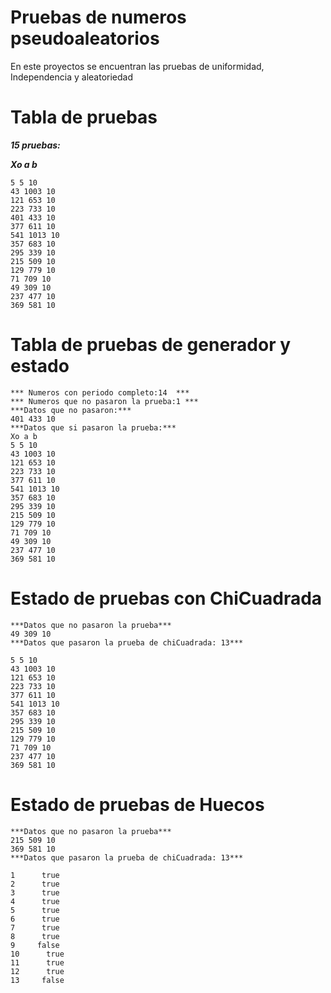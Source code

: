 # Pruebas de numeros pseudoaleatorios

En este proyectos se encuentran las pruebas de uniformidad, Independencia y aleatoriedad

# Tabla de pruebas

**_15 pruebas:_**

**_Xo a b_**

```
5 5 10
43 1003 10
121 653 10
223 733 10
401 433 10
377 611 10
541 1013 10
357 683 10
295 339 10
215 509 10
129 779 10
71 709 10
49 309 10
237 477 10
369 581 10
```

# Tabla de pruebas de generador y estado

```
*** Numeros con periodo completo:14  ***
*** Numeros que no pasaron la prueba:1 ***
***Datos que no pasaron:***
401 433 10
***Datos que si pasaron la prueba:***
Xo a b
5 5 10
43 1003 10
121 653 10
223 733 10
377 611 10
541 1013 10
357 683 10
295 339 10
215 509 10
129 779 10
71 709 10
49 309 10
237 477 10
369 581 10
```

# Estado de pruebas con ChiCuadrada

```
***Datos que no pasaron la prueba***
49 309 10
***Datos que pasaron la prueba de chiCuadrada: 13***

5 5 10
43 1003 10
121 653 10
223 733 10
377 611 10
541 1013 10
357 683 10
295 339 10
215 509 10
129 779 10
71 709 10
237 477 10
369 581 10
```
# Estado de pruebas de Huecos
```
***Datos que no pasaron la prueba***
215 509 10
369 581 10
***Datos que pasaron la prueba de chiCuadrada: 13***

1      true
2      true
3      true
4      true
5      true
6      true
7      true
8      true
9     false
10      true
11      true
12      true
13     false

```

